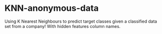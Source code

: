 # KNN-anonymous-data
Using K Nearest Neighbours to predict target classes given a classified data set from a company! With hidden features column names.
